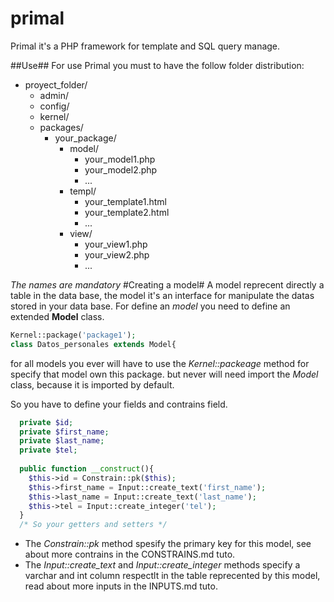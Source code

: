 # primal
Primal it's a PHP framework for template and SQL query manage.

##Use##
For use Primal you must to have the follow folder distribution:
- proyect_folder/
  - admin/
  - config/
  - kernel/
  - packages/
    - your_package/
       - model/
          - your_model1.php
          - your_model2.php
          - ...
       - templ/
          - your_template1.html
          - your_template2.html
          - ...
       - view/
          - your_view1.php
          - your_view2.php
          - ...
  
*The names are mandatory*
#Creating a model#
A model reprecent directly a table in the data base, the model it's an interface for manipulate the datas stored in your data base.
For define an *model* you need to define an extended **Model** class.
```php
Kernel::package('package1');
class Datos_personales extends Model{
```
for all models you ever will have to use the *Kernel::packeage* method for specify that model own this package.
but never will need import the *Model* class, because it is imported by default.

So you have to define your fields and contrains field.
```php
  private $id;
  private $first_name;
  private $last_name;
  private $tel;
  
  public function __construct(){
    $this->id = Constrain::pk($this);
    $this->first_name = Input::create_text('first_name');
    $this->last_name = Input::create_text('last_name');
    $this->tel = Input::create_integer('tel');
  }
  /* So your getters and setters */
```
- The *Constrain::pk* method spesify the primary key for this model, see about more contrains in the CONSTRAINS.md tuto.
- The *Input::create_text* and *Input::create_integer* methods specify a varchar and int column respectlt in the table reprecented by this model, read about more inputs in the INPUTS.md tuto.
